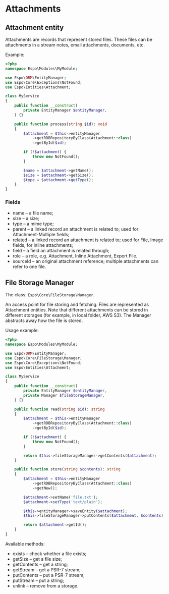 # Attachments

## Attachment entity

Attachments are records that represent stored files. These files can be attachments in a stream notes, email attachments, documents, etc.

Example:

```php
<?php
namespace Espo\Modules\MyModule;

use Espo\ORM\EntityManager;
use Espo\Core\Exceptions\NotFound;
use Espo\Entities\Attachment;

class MyService
{
    public function __construct(
        private EntityManager $entityManager,
    ) {}

    public function process(string $id): void
    {
        $attachment = $this->entityManager
            ->getRDBRepositoryByClass(Attachment::class)
            ->getById($id);

        if (!$attachment) {
            throw new NotFound();
        }

        $name = $attachment->getName();
        $size = $attachment->getSize();
        $type = $attachment->getType();
    }
}
```

### Fields

* name – a file name;
* size – a size;
* type – a mime type;
* parent – a linked record an attachment is related to; used for Attachment-Multiple fields;
* related – a linked record an attachment is related to; used for File, Image fields, for inline attachments;
* field – a field an attachment is related through;
* role – a role, e.g. Attachment, Inline Attachment, Export File.
* sourceId – an original attachment reference; multiple attachments can refer to one file.

## File Storage Manager

The class: `Espo\Core\FileStorage\Manager`.

An access point for file storing and fetching. Files are represented as Attachment entities. Note that different attachments can be stored in different storages (for example, in local folder, AWS S3). The Manager abstracts away
how the file is stored.

Usage example:

```php
<?php
namespace Espo\Modules\MyModule;

use Espo\ORM\EntityManager;
use Espo\Core\FileStorage\Manager;
use Espo\Core\Exceptions\NotFound;
use Espo\Entities\Attachment;

class MyService
{
    public function __construct(
        private EntityManager $entityManager,
        private Manager $fileStorageManager,
    ) {}

    public function read(string $id): string
    {
        $attachment = $this->entityManager
            ->getRDBRepositoryByClass(Attachment::class)
            ->getById($id);

        if (!$attachment) {
            throw new NotFound();
        }

        return $this->fileStorageManager->getContents($attachment);
    }

    public function store(string $contents): string
    {
        $attachment = $this->entityManager
            ->getRDBRepositoryByClass(Attachment::class)
            ->getNew();

        $attachment->setName('file.txt');
        $attachment->setType('text/plain');

        $this->entityManager->saveEntity($attachment);
        $this->fileStorageManager->putContents($attachment, $contents);

        return $attachment->getId();
    }
}
```

Available methods:

* exists – check whether a file exists;
* getSize – get a file size;
* getContents – get a string;
* getStream – get a PSR-7 stream;
* putContents – put a PSR-7 stream;
* putStream – put a string;
* unlink – remove from a storage.
